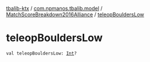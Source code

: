 [tbalib-ktx](../../index.md) / [com.npmanos.tbalib.model](../index.md) / [MatchScoreBreakdown2016Alliance](index.md) / [teleopBouldersLow](./teleop-boulders-low.md)

# teleopBouldersLow

`val teleopBouldersLow: `[`Int`](https://kotlinlang.org/api/latest/jvm/stdlib/kotlin/-int/index.html)`?`